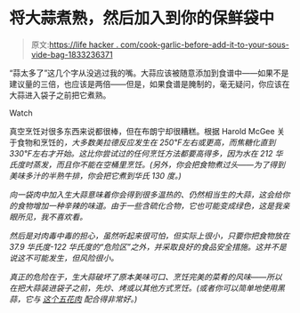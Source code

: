 # 将大蒜煮熟，然后加入到你的保鲜袋中

> 原文:[https://life hacker . com/cook-garlic-before-add-it-to-your-sous-vide-bag-1833236371](https://lifehacker.com/cook-garlic-before-adding-it-to-your-sous-vide-bag-1833236371)

“蒜太多了”这几个字从没逃过我的嘴。大蒜应该被随意添加到食谱中——如果不是建议量的三倍，也应该是两倍——但是，如果食谱是腌制的，毫无疑问，你应该在大蒜进入袋子之前把它煮熟。

Watch

真空烹饪对很多东西来说都很棒，但在布朗宁却很糟糕。根据 Harold McGee 关于食物和烹饪的[](https://www.amazon.com/Food-Cooking-Science-Lore-Kitchen/dp/0684800012?asc_campaign=InlineText&asc_refurl=https://lifehacker.com/cook-garlic-before-adding-it-to-your-sous-vide-bag-1833236371&asc_source=&tag=kinjalifehackerlink-20)*，大多数美拉德反应发生在 250℉左右或更高，而焦糖化直到 330℉左右才开始。这比你尝试过的任何烹饪方法都要高得多，因为水在 212 华氏度时蒸发，而且你不能在空桶里烹饪。(另外，你会把食物煮过头——为了得到美味多汁的半熟牛排，你会把它煮到华氏 130 度。)*

*向一袋肉中加入生大蒜意味着你会得到很多温热的、仍然相当生的大蒜，这会给你的食物增加一种辛辣的味道。由于一些含硫化合物，它也可能变成绿色，这是我亲眼所见，我不喜欢看。*

*然后是对肉毒中毒的担心，虽然听起来很可怕，但实际上很小，只要你把食物放在 37.9 华氏度-122 华氏度的“危险区”之外，并采取良好的食品安全措施。这并不是说这不可能发生，但风险很小。*

*真正的危险在于，生大蒜破坏了原本美味可口、烹饪完美的菜肴的风味——所以在把大蒜装进袋子之前，先炒、烤或以其他方式烹饪。(或者你可以简单地使用黑蒜，它与 [这个五花肉](https://lifehacker.com/you-should-brulee-your-pork-belly-1833079149) 配合得非常好。)*